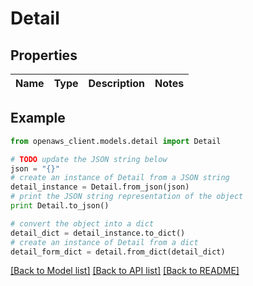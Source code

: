 # Detail


## Properties
Name | Type | Description | Notes
------------ | ------------- | ------------- | -------------

## Example

```python
from openaws_client.models.detail import Detail

# TODO update the JSON string below
json = "{}"
# create an instance of Detail from a JSON string
detail_instance = Detail.from_json(json)
# print the JSON string representation of the object
print Detail.to_json()

# convert the object into a dict
detail_dict = detail_instance.to_dict()
# create an instance of Detail from a dict
detail_form_dict = detail.from_dict(detail_dict)
```
[[Back to Model list]](../README.md#documentation-for-models) [[Back to API list]](../README.md#documentation-for-api-endpoints) [[Back to README]](../README.md)


